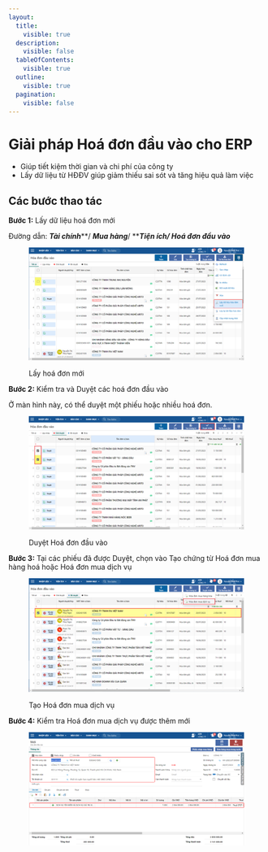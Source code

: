 ```yaml
---
layout:
  title:
    visible: true
  description:
    visible: false
  tableOfContents:
    visible: true
  outline:
    visible: true
  pagination:
    visible: false
---
```


# Giải pháp Hoá đơn đầu vào cho ERP

* Giúp tiết kiệm thời gian và chi phí của công ty
* Lấy dữ liệu từ HĐĐV giúp giảm thiếu sai sót và tăng hiệu quả làm việc

## Các bước thao tác

**Bước 1:** Lấy dữ liệu hoá đơn mới

Đường dẫn: _**Tài chính**_**/ **_**Mua hàng**_**/ **_**Tiện ích/ Hoá đơn đầu vào**_

<figure><img src=".gitbook/assets/20.png" alt=""><figcaption><p>Lấy hoá đơn mới</p></figcaption></figure>

**Bước 2:** Kiểm tra và Duyệt các hoá đơn đầu vào

Ở màn hình này, có thể duyệt một phiếu hoặc nhiều hoá đơn.

<figure><img src=".gitbook/assets/21.png" alt=""><figcaption><p>Duyệt Hoá đơn đầu vào</p></figcaption></figure>

**Bước 3:** Tại các phiếu đã được Duyệt, chọn vào Tạo chứng từ Hoá đơn mua hàng hoá hoặc Hoá đơn mua dịch vụ

<figure><img src=".gitbook/assets/23.png" alt=""><figcaption><p>Tạo Hoá đơn mua dịch vụ</p></figcaption></figure>

**Bước 4:** Kiểm tra Hoá đơn mua dịch vụ được thêm mới

<figure><img src=".gitbook/assets/22.png" alt=""><figcaption></figcaption></figure>

